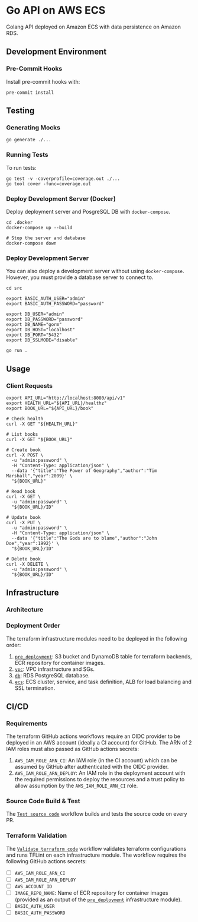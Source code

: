 # Go API on AWS ECS
Golang API deployed on Amazon ECS with data persistence on Amazon RDS.


## Development Environment
### Pre-Commit Hooks
Install pre-commit hooks with:
```shell
pre-commit install
```

## Testing
### Generating Mocks
```shell
go generate ./...
```
### Running Tests
To run tests:
```shell
go test -v -coverprofile=coverage.out ./...
go tool cover -func=coverage.out
```

### Deploy Development Server (Docker)
Deploy deployment server and PosgreSQL DB with `docker-compose`.
```shell 
cd .docker
docker-compose up --build

# Stop the server and database
docker-compose down
```

### Deploy Development Server
You can also deploy a development server without using `docker-compose`. 
However, you must provide a database server to connect to.
```shell
cd src

export BASIC_AUTH_USER="admin"
export BASIC_AUTH_PASSWORD="password"

export DB_USER="admin"
export DB_PASSWORD="password"
export DB_NAME="gorm"
export DB_HOST="localhost"
export DB_PORT="5432"
export DB_SSLMODE="disable"

go run .
```

## Usage
### Client Requests
```shell
export API_URL="http://localhost:8080/api/v1"
export HEALTH_URL="${API_URL}/healthz"
export BOOK_URL="${API_URL}/book"

# Check health
curl -X GET "${HEALTH_URL}"

# List books
curl -X GET "${BOOK_URL}"

# Create book
curl -X POST \
  -u "admin:password" \
  -H "Content-Type: application/json" \
  --data '{"title":"The Power of Geography","author":"Tim Marshall","year":2009}' \
  "${BOOK_URL}"

# Read book
curl -X GET \
  -u "admin:password" \
  "${BOOK_URL}/ID"

# Update book
curl -X PUT \
  -u "admin:password" \
  -H "Content-Type: application/json" \
  --data '{"title":"The Gods are to blame","author":"John Doe","year":1992}' \
  "${BOOK_URL}/ID"

# Delete book
curl -X DELETE \
  -u "admin:password" \
  "${BOOK_URL}/ID"
```

## Infrastructure 
### Architecture

### Deployment Order
The terraform infrastructure modules need to be deployed in the following order:
1. [`pre_deployment`](./infrastructure/terraform/pre_deployment/README.md): S3 bucket and DynamoDB table for terraform backends, ECR repository for container images.
2. [`vpc`](./infrastructure/terraform/vpc/README.md): VPC infrastructure and SGs.
3. [`db`](./infrastructure/terraform/db/README.md): RDS PostgreSQL database.
4. [`ecs`](./infrastructure/terraform/ecs/README.md): ECS cluster, service, and task definition, ALB for load balancing and SSL termination.


## CI/CD
### Requirements
The terraform GitHub actions workflows require an OIDC provider to be deployed in an AWS account (ideally a CI account) for GitHub.
The ARN of 2 IAM roles must also passed as GitHub actions secrets:
1. `AWS_IAM_ROLE_ARN_CI`: An IAM role (in the CI account) which can be assumed by GitHub after authenticated with the OIDC provider.
2. `AWS_IAM_ROLE_ARN_DEPLOY`: An IAM role in the deployment account with the required permissions to deploy the resources and a trust policy to allow assumption by the `AWS_IAM_ROLE_ARN_CI` role.

### Source Code Build & Test
The [`Test source code`](./.github/workflows/go.yaml) workflow builds and tests the source code on every PR.

### Terraform Validation
The [`Validate terraform code`](./.github/workflows/infra_validate.yaml) workflow validates terraform configurations and runs TFLint on each infrastructure module.
The workflow requires the following GitHub actions secrets:
- [ ] `AWS_IAM_ROLE_ARN_CI`
- [ ] `AWS_IAM_ROLE_ARN_DEPLOY`
- [ ] `AWS_ACCOUNT_ID`
- [ ] `IMAGE_REPO_NAME`: Name of ECR repository for container images (provided as an output of the [`pre_deployment`](./infrastructure/terraform/pre_deployment/README.md) infrastructure module).
- [ ] `BASIC_AUTH_USER`
- [ ] `BASIC_AUTH_PASSWORD`

